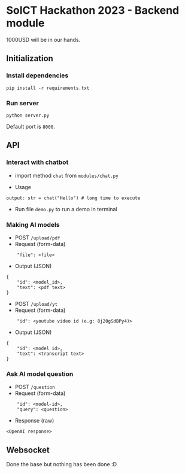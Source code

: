 # SoICT Hackathon 2023 - Backend module
1000USD will be in our hands.

## Initialization

### Install dependencies
```
pip install -r requirements.txt
```

### Run server
```
python server.py
```
Default port is `8000`.

## API

### Interact with chatbot

- import method `chat` from `modules/chat.py`

- Usage
```
output: str = chat("Hello") # long time to execute
```

- Run file `demo.py` to run a demo in terminal

### Making AI models
- POST `/upload/pdf`
- Request (form-data)
```
    "file": <file>
```
- Output (JSON)
```
{
    "id": <model_id>,
    "text": <pdf text>
}
```

- POST `/upload/yt`
- Request (form-data)
```
    "id": <youtube video id (e.g: 8j20gSdBPy4)>
```
- Output (JSON)
```
{
    "id": <model id>,
    "text": <transcript text>
}
```

### Ask AI model question
- POST `/question`
- Request (form-data)
```
    "id": <model-id>,
    "query": <question>
```
- Response (raw)
```
<OpenAI response>
```

## Websocket
Done the base but nothing has been done :D